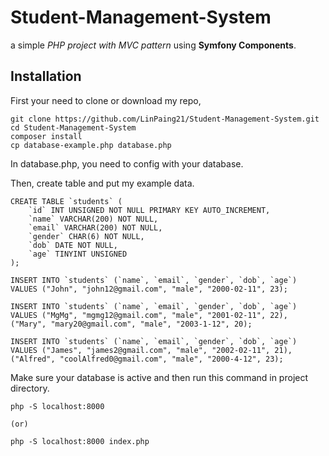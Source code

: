 # Student-Management-System
a simple *PHP project with MVC pattern* using **Symfony Components**.

## Installation

First your need to clone or download my repo,

```
git clone https://github.com/LinPaing21/Student-Management-System.git
cd Student-Management-System
composer install
cp database-example.php database.php
```
In database.php, you need to config with your database.

Then, create table and put my example data.
```
CREATE TABLE `students` (
    `id` INT UNSIGNED NOT NULL PRIMARY KEY AUTO_INCREMENT,
    `name` VARCHAR(200) NOT NULL,
    `email` VARCHAR(200) NOT NULL,
    `gender` CHAR(6) NOT NULL,
    `dob` DATE NOT NULL,
    `age` TINYINT UNSIGNED
);
```

```
INSERT INTO `students` (`name`, `email`, `gender`, `dob`, `age`)
VALUES ("John", "john12@gmail.com", "male", "2000-02-11", 23);

INSERT INTO `students` (`name`, `email`, `gender`, `dob`, `age`)
VALUES ("MgMg", "mgmg12@gmail.com", "male", "2001-02-11", 22),
("Mary", "mary20@gmail.com", "male", "2003-1-12", 20);

INSERT INTO `students` (`name`, `email`, `gender`, `dob`, `age`)
VALUES ("James", "james2@gmail.com", "male", "2002-02-11", 21),
("Alfred", "coolAlfred0@gmail.com", "male", "2000-4-12", 23);
```

Make sure your database is active and then run this command in project directory.

```
php -S localhost:8000

(or)

php -S localhost:8000 index.php
```
